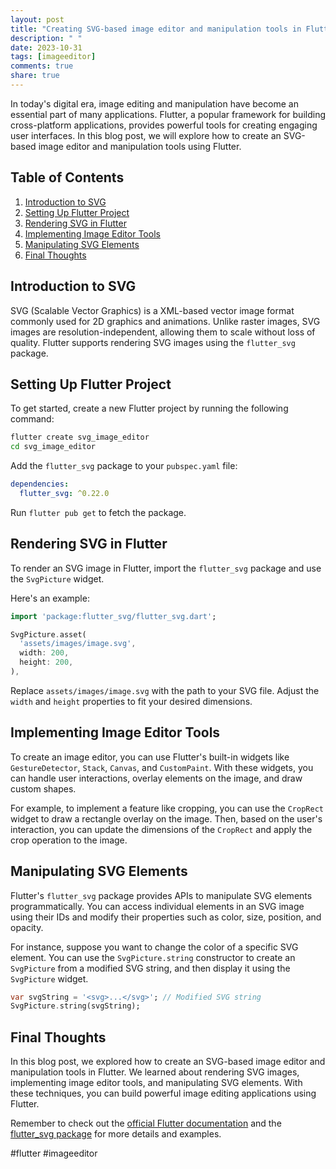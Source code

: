 ```yaml
---
layout: post
title: "Creating SVG-based image editor and manipulation tools in Flutter"
description: " "
date: 2023-10-31
tags: [imageeditor]
comments: true
share: true
---
```


In today's digital era, image editing and manipulation have become an essential part of many applications. Flutter, a popular framework for building cross-platform applications, provides powerful tools for creating engaging user interfaces. In this blog post, we will explore how to create an SVG-based image editor and manipulation tools using Flutter.

## Table of Contents
1. [Introduction to SVG](#introduction-to-svg)
2. [Setting Up Flutter Project](#setting-up-flutter-project)
3. [Rendering SVG in Flutter](#rendering-svg-in-flutter)
4. [Implementing Image Editor Tools](#implementing-image-editor-tools)
5. [Manipulating SVG Elements](#manipulating-svg-elements)
6. [Final Thoughts](#final-thoughts)

## Introduction to SVG

SVG (Scalable Vector Graphics) is a XML-based vector image format commonly used for 2D graphics and animations. Unlike raster images, SVG images are resolution-independent, allowing them to scale without loss of quality. Flutter supports rendering SVG images using the `flutter_svg` package.

## Setting Up Flutter Project

To get started, create a new Flutter project by running the following command:

```bash
flutter create svg_image_editor
cd svg_image_editor
```

Add the `flutter_svg` package to your `pubspec.yaml` file:

```yaml
dependencies:
  flutter_svg: ^0.22.0
```

Run `flutter pub get` to fetch the package.

## Rendering SVG in Flutter

To render an SVG image in Flutter, import the `flutter_svg` package and use the `SvgPicture` widget. 

Here's an example:

```dart
import 'package:flutter_svg/flutter_svg.dart';

SvgPicture.asset(
  'assets/images/image.svg',
  width: 200,
  height: 200,
),
```

Replace `assets/images/image.svg` with the path to your SVG file. Adjust the `width` and `height` properties to fit your desired dimensions.

## Implementing Image Editor Tools

To create an image editor, you can use Flutter's built-in widgets like `GestureDetector`, `Stack`, `Canvas`, and `CustomPaint`. With these widgets, you can handle user interactions, overlay elements on the image, and draw custom shapes.

For example, to implement a feature like cropping, you can use the `CropRect` widget to draw a rectangle overlay on the image. Then, based on the user's interaction, you can update the dimensions of the `CropRect` and apply the crop operation to the image.

## Manipulating SVG Elements

Flutter's `flutter_svg` package provides APIs to manipulate SVG elements programmatically. You can access individual elements in an SVG image using their IDs and modify their properties such as color, size, position, and opacity.

For instance, suppose you want to change the color of a specific SVG element. You can use the `SvgPicture.string` constructor to create an `SvgPicture` from a modified SVG string, and then display it using the `SvgPicture` widget.

```dart
var svgString = '<svg>...</svg>'; // Modified SVG string
SvgPicture.string(svgString);
```

## Final Thoughts

In this blog post, we explored how to create an SVG-based image editor and manipulation tools in Flutter. We learned about rendering SVG images, implementing image editor tools, and manipulating SVG elements. With these techniques, you can build powerful image editing applications using Flutter.

Remember to check out the [official Flutter documentation](https://flutter.dev/docs) and the [flutter_svg package](https://pub.dev/packages/flutter_svg) for more details and examples.

#flutter #imageeditor